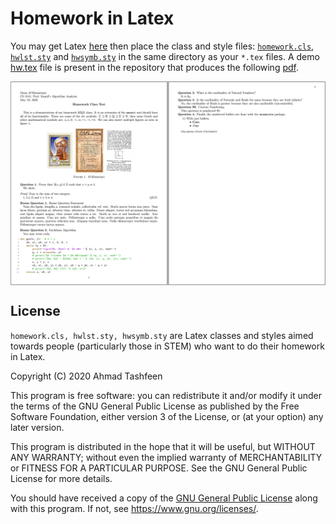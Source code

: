 # Homework in Latex

You may get Latex [here](https://tug.org/texlive/) then place the class  and style files: [`homework.cls`](./src/homework.cls), [`hwlst.sty`](./src/hwlst.sty) and [`hwsymb.sty`](./src/hwsymb.sty) in the same directory as your `*.tex` files. A demo [hw.tex](./test/hw.tex) file is present in the repository that produces the following [pdf](./test/hw.pdf).

<img src="./media/screenshot.png" align="center" />

## License

`homework.cls, hwlst.sty, hwsymb.sty` are Latex classes and styles aimed towards people (particularly those in STEM) who want to do their homework in Latex.

Copyright (C) 2020  Ahmad Tashfeen

This program is free software: you can redistribute it and/or modify
it under the terms of the GNU General Public License as published by
the Free Software Foundation, either version 3 of the License, or
(at your option) any later version.

This program is distributed in the hope that it will be useful,
but WITHOUT ANY WARRANTY; without even the implied warranty of
MERCHANTABILITY or FITNESS FOR A PARTICULAR PURPOSE.  See the
GNU General Public License for more details.

You should have received a copy of the [GNU General Public License](COPYING)
along with this program.  If not, see <https://www.gnu.org/licenses/>.
